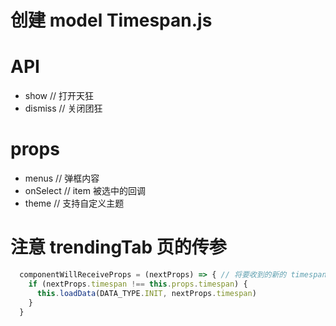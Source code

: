 # 创建 model Timespan.js

# API

- show  // 打开天狂
- dismiss // 关闭团狂

# props

- menus // 弹框内容
- onSelect // item 被选中的回调
- theme // 支持自定义主题

# 注意 trendingTab 页的传参
~~~javascript
  componentWillReceiveProps = (nextProps) => { // 将要收到的新的 timespan
    if (nextProps.timespan !== this.props.timespan) {
      this.loadData(DATA_TYPE.INIT, nextProps.timespan)
    }
  }
~~~

